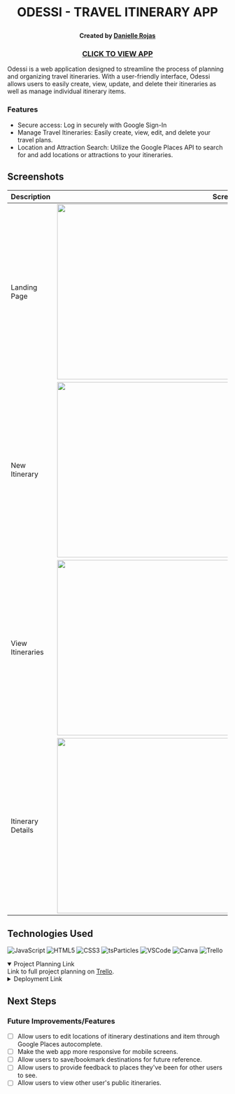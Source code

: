 # <p align="center">ODESSI - TRAVEL ITINERARY APP</p>

#### <p align="center">Created by [Danielle Rojas](https://www.linkedin.com/in/daniellerojas1/)</p>

### <p align="center">[CLICK TO VIEW APP](https://odessi-967addd3317d.herokuapp.com/)</p>


Odessi is a web application designed to streamline the process of planning and organizing travel itineraries. With a user-friendly interface, Odessi allows users to easily create, view, update, and delete their itineraries as well as manage individual itinerary items. 

### Features
* Secure access: Log in securely with Google Sign-In
* Manage Travel Itineraries: Easily create, view, edit, and delete your travel plans.
* Location and Attraction Search: Utilize the Google Places API to search for and add locations or attractions to your itineraries.

## Screenshots

| Description | Screenshot |
| --- | --- |
| Landing Page | <div id="header" align="center"><img src="https://i.imgur.com/3bdW5e3.jpg?1" width="800" height="400"></div> |
| New Itinerary | <div id="header" align="center"><img src="https://i.imgur.com/SnCaK3z.png?1" width="800" height="400"></div> |
| View Itineraries | <div id="header" align="center"><img src="https://i.imgur.com/9CQvI9s.png?1" width="800" height="400"></div> |
| Itinerary Details | <div id="header" align="center"><img src="https://i.imgur.com/bhZH9IX.png?1" width="800" height="400"></div> |

## Technologies Used

![JavaScript](https://img.shields.io/badge/-JavaScript-05122A?style=flat&logo=javascript)
![HTML5](https://img.shields.io/badge/-HTML5-05122A?style=flat&logo=html5) ![CSS3](https://img.shields.io/badge/-CSS-05122A?style=flat&logo=css3) ![tsParticles](https://img.shields.io/badge/-tsParticles-black) ![VSCode](https://img.shields.io/badge/-VS_Code-05122A?style=flat&logo=visualstudio) ![Canva](https://img.shields.io/badge/-Canva-05122A?style=flat&logo=canva) 
 ![Trello](https://img.shields.io/badge/-Trello-05122A?style=flat&logo=trello)


<details open>
    <summary> Project Planning Link</summary>
    Link to full project planning on <a href="">Trello</a>.
</details>
<details>
    <summary>Deployment Link</summary>
    <a href="https://odessi-967addd3317d.herokuapp.com/">danielleroj.github.io/spaceman/</a>
</details>


## Next Steps
### Future Improvements/Features
- [ ] Allow users to edit locations of itinerary destinations and item through Google Places autocomplete.
- [ ] Make the web app more responsive for mobile screens.
- [ ] Allow users to save/bookmark destinations for future reference. 
- [ ] Allow users to provide feedback to places they've been for other users to see. 
- [ ] Allow users to view other user's public itineraries. 